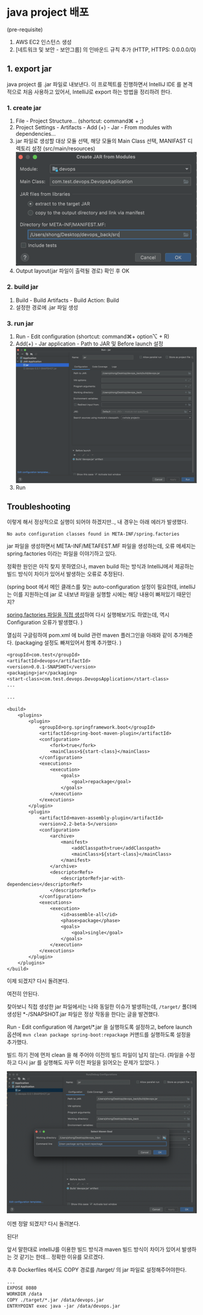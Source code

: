 # java project 배포

(pre-requisite)

1. AWS EC2 인스턴스 생성
2. [네트워크 및 보안 - 보안그룹] 의 인바운드 규칙 추가 (HTTP, HTTPS: 0.0.0.0/0)

## 1. export jar 
java project 를 .jar 파일로 내보낸다. 이 프로젝트를 진행하면서 IntelliJ IDE 를 본격적으로 처음 사용하고 있어서, IntelliJ로 export 하는 방법을 정리하려 한다. 


### 1. create jar

1. File - Project Structure... (shortcut: command⌘ + ;)
2. Project Settings - Artifacts - Add (+) - Jar - From modules with dependencies... 
3. jar 파일로 생성할 대상 모듈 선택, 해당 모듈의 Main Class 선택, MANIFAST 디렉토리 설정 (src/main/resources)
![img_1](../z.images/deploy-via-jar_01.png)
4. Output layout(jar 파일이 출력될 경로) 확인 후 OK

### 2. build jar
1. Build - Build Artifacts - Build Action: Build 
2. 설정한 경로에 .jar 파일 생성 

### 3. run jar
1. Run - Edit configuration (shortcut: command⌘+ option⌥ + R)
2. Add(+) - Jar application - Path to JAR 및 Before launch 설정 
![img_2](../z.images/deploy-via-jar_02.png)
3. Run 


## Troubleshooting 

이렇게 해서 정상적으로 실행이 되어야 하겠지만.., 내 경우는 아래 에러가 발생했다. 

```
No auto configuration classes found in META-INF/spring.factories
```

jar 파일을 생성하면서 META-INF/METAFEST.MF 파일을 생성하는데, 오류 메세지는 spring.factories 이라는 파일을 이야기하고 있다. 

정확한 원인은 아직 찾지 못하였으나, maven build 하는 방식과 IntelliJ에서 제공하는 빌드 방식이 차이가 있어서 발생하는 오류로 추정된다. 

(spring boot 에서 메인 클래스를 찾는 auto-configuration 설정이 필요한데, intelliJ는 이를 지원하는데 jar 로 내보낸 파일을 실행할 시에는 해당 내용이 빠져있기 때문인지? 

[spring.factories 파일을 직접 생성](https://github.com/spring-projects/spring-boot/blob/main/spring-boot-project/spring-boot-autoconfigure/src/main/resources/META-INF/spring.factories)하여 다시 실행해보기도 하였는데, 역시 Configuration 오류가 발생했다. 
)

열심히 구글링하여 pom.xml 에 build 관련 maven 플러그인을 아래와 같이 추가해준다. (packaging 설정도 빠져있어서 함께 추가했다. )

```
<groupId>com.test</groupId>
<artifactId>devops</artifactId>
<version>0.0.1-SNAPSHOT</version>
<packaging>jar</packaging>
<start-class>com.test.devops.DevopsApplication</start-class>
...

...

<build>
    <plugins>
        <plugin>
            <groupId>org.springframework.boot</groupId>
            <artifactId>spring-boot-maven-plugin</artifactId>
            <configuration>
                <fork>true</fork>
                <mainClass>${start-class}</mainClass>
            </configuration>
            <executions>
                <execution>
                    <goals>
                        <goal>repackage</goal>
                    </goals>
                </execution>
            </executions>
        </plugin>
        <plugin>
            <artifactId>maven-assembly-plugin</artifactId>
            <version>2.2-beta-5</version>
            <configuration>
                <archive>
                    <manifest>
                        <addClasspath>true</addClasspath>
                        <mainClass>${start-class}</mainClass>
                    </manifest>
                </archive>
                <descriptorRefs>
                    <descriptorRef>jar-with-dependencies</descriptorRef>
                </descriptorRefs>
            </configuration>
            <executions>
                <execution>
                    <id>assemble-all</id>
                    <phase>package</phase>
                    <goals>
                        <goal>single</goal>
                    </goals>
                </execution>
            </executions>
        </plugin>
    </plugins>
</build>
```

이제 되겠지? 다시 돌려본다. 

여전히 안된다. 

찾아보니 직접 생성한 jar 파일에서는 나와 동일한 이슈가 발생하는데, `/target/` 폴더에 생성된 *-/SNAPSHOT.jar 파일은 정상 작동을 한다는 글을 발견했다. 

Run - Edit configuration 에 /target/*.jar 을 실행하도록 설정하고,  before launch 옵션에 `mvn clean package spring-boot:repackage` 커맨드를 실행하도록 설정을 추가했다. 

빌드 하기 전에 먼저 clean 을 해 주어야 이전의 빌드 파일이 남지 않는다. (파일을 수정하고 다시 jar 를 실행해도 자꾸 이전 파일을 읽어오는 문제가 있었다. ) 

![img_3](../z.images/deploy-via-jar_03.png)


이젠 정말 되겠지? 다시 돌려본다. 

된다! 

앞서 말한대로 intelliJ를 이용한 빌드 방식과 maven 빌드 방식이 차이가 있어서 발생하는 것 같기는 한데... 정확한 이유를 모르겠다. 


추후 Dockerfiles 에서도 COPY 경로를 /target/ 의 jar 파일로 설정해주어야한다. 

```
...
EXPOSE 8080
WORKDIR /data
COPY ./target/*.jar /data/devops.jar
ENTRYPOINT exec java -jar /data/devops.jar
```

